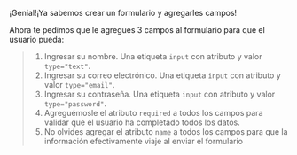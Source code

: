 ¡Genial!¡Ya sabemos crear un formulario y agregarles campos! 

Ahora te pedimos que le agregues 3 campos al formulario para que el usuario pueda:

> 1. Ingresar su nombre. Una etiqueta `input` con atributo y valor `type="text"`.  
> 2. Ingresar su correo electrónico. Una etiqueta `input` con atributo y valor `type="email"`.  
> 3. Ingresar su contraseña. Una etiqueta `input` con atributo y valor `type="password"`.  
> 4. Agreguémosle el atributo `required` a todos los campos para validar que el usuario ha completado todos los datos.
> 5. No olvides agregar el atributo `name` a todos los campos para que la información efectivamente viaje al enviar el formulario


